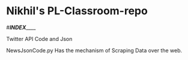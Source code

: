 # Nikhil's PL-Classroom-repo
#_________________INDEX_____________________

Twitter API Code and Json

NewsJsonCode.py Has the mechanism of Scraping Data over the web.
